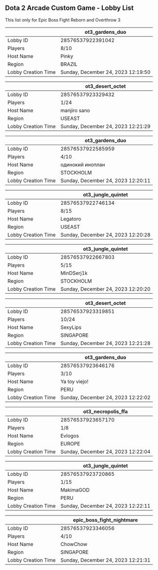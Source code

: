 ## Dota 2 Arcade Custom Game - Lobby List

This list only for Epic Boss Fight Reborn and Overthrow 3

|  | ot3_gardens_duo |
| ------ | ------ |
| Lobby ID | 28576537922391042 |
| Players | 8/10 |
| Host Name | Pinky |
| Region | BRAZIL |
| Lobby Creation Time | Sunday, December 24, 2023 12:19:50 |


|  | ot3_desert_octet |
| ------ | ------ |
| Lobby ID | 28576537923329432 |
| Players | 1/24 |
| Host Name | manjiro sano |
| Region | USEAST |
| Lobby Creation Time | Sunday, December 24, 2023 12:21:29 |


|  | ot3_gardens_duo |
| ------ | ------ |
| Lobby ID | 28576537922585959 |
| Players | 4/10 |
| Host Name | одинокий иноплан |
| Region | STOCKHOLM |
| Lobby Creation Time | Sunday, December 24, 2023 12:20:11 |


|  | ot3_jungle_quintet |
| ------ | ------ |
| Lobby ID | 28576537922746134 |
| Players | 8/15 |
| Host Name | Legatoro |
| Region | USEAST |
| Lobby Creation Time | Sunday, December 24, 2023 12:20:28 |


|  | ot3_jungle_quintet |
| ------ | ------ |
| Lobby ID | 28576537922667803 |
| Players | 5/15 |
| Host Name | MinDSerj1k |
| Region | STOCKHOLM |
| Lobby Creation Time | Sunday, December 24, 2023 12:20:20 |


|  | ot3_desert_octet |
| ------ | ------ |
| Lobby ID | 28576537923319851 |
| Players | 10/24 |
| Host Name | SexyLips |
| Region | SINGAPORE |
| Lobby Creation Time | Sunday, December 24, 2023 12:21:28 |


|  | ot3_gardens_duo |
| ------ | ------ |
| Lobby ID | 28576537923646176 |
| Players | 3/10 |
| Host Name | Ya toy viejo! |
| Region | PERU |
| Lobby Creation Time | Sunday, December 24, 2023 12:22:02 |


|  | ot3_necropolis_ffa |
| ------ | ------ |
| Lobby ID | 28576537923657170 |
| Players | 1/8 |
| Host Name | Evlogos |
| Region | EUROPE |
| Lobby Creation Time | Sunday, December 24, 2023 12:22:04 |


|  | ot3_jungle_quintet |
| ------ | ------ |
| Lobby ID | 28576537923720865 |
| Players | 1/15 |
| Host Name | MakimaGOD |
| Region | PERU |
| Lobby Creation Time | Sunday, December 24, 2023 12:22:11 |


|  | epic_boss_fight_nightmare |
| ------ | ------ |
| Lobby ID | 28576537923346056 |
| Players | 4/10 |
| Host Name | ChowChow |
| Region | SINGAPORE |
| Lobby Creation Time | Sunday, December 24, 2023 12:21:31 |


